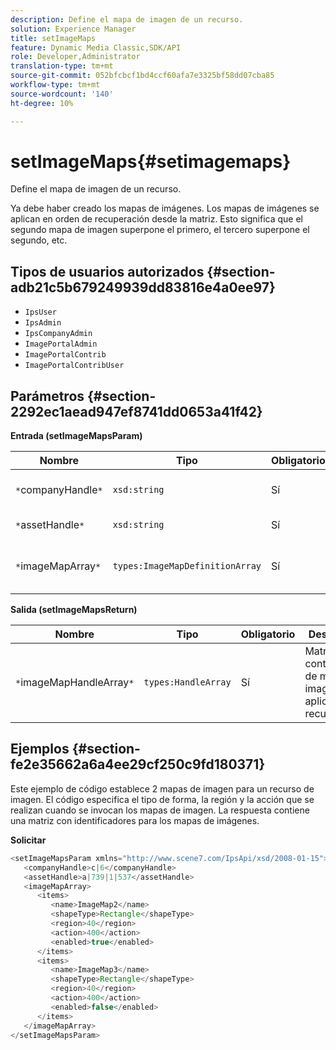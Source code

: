 ```yaml
---
description: Define el mapa de imagen de un recurso.
solution: Experience Manager
title: setImageMaps
feature: Dynamic Media Classic,SDK/API
role: Developer,Administrator
translation-type: tm+mt
source-git-commit: 052bfcbcf1bd4ccf60afa7e3325bf58dd07cba85
workflow-type: tm+mt
source-wordcount: '140'
ht-degree: 10%

---
```



# setImageMaps{#setimagemaps}

Define el mapa de imagen de un recurso.

Ya debe haber creado los mapas de imágenes. Los mapas de imágenes se aplican en orden de recuperación desde la matriz. Esto significa que el segundo mapa de imagen superpone el primero, el tercero superpone el segundo, etc.

## Tipos de usuarios autorizados {#section-adb21c5b679249939dd83816e4a0ee97}

* `IpsUser`
* `IpsAdmin`
* `IpsCompanyAdmin`
* `ImagePortalAdmin`
* `ImagePortalContrib`
* `ImagePortalContribUser`

## Parámetros {#section-2292ec1aead947ef8741dd0653a41f42}

**Entrada (setImageMapsParam)**

| Nombre | Tipo | Obligatorio | Descripción |
|---|---|---|---|
| `*`companyHandle`*` | `xsd:string` | Sí | Identificador de la empresa. |
| `*`assetHandle`*` | `xsd:string` | Sí | Identificador de recurso. |
| `*`imageMapArray`*` | `types:ImageMapDefinitionArray` | Sí | Matriz de mapas de imágenes predefinidos. |

**Salida (setImageMapsReturn)**

| Nombre | Tipo | Obligatorio | Descripción |
|---|---|---|---|
| `*`imageMapHandleArray`*` | `types:HandleArray` | Sí | Matriz con controladores de mapa de imagen aplicados al recurso. |

## Ejemplos {#section-fe2e35662a6a4ee29cf250c9fd180371}

Este ejemplo de código establece 2 mapas de imagen para un recurso de imagen. El código especifica el tipo de forma, la región y la acción que se realizan cuando se invocan los mapas de imagen. La respuesta contiene una matriz con identificadores para los mapas de imágenes.

**Solicitar**

```java
<setImageMapsParam xmlns="http://www.scene7.com/IpsApi/xsd/2008-01-15">
   <companyHandle>c|6</companyHandle>
   <assetHandle>a|739|1|537</assetHandle>
   <imageMapArray>
      <items>
         <name>ImageMap2</name>
         <shapeType>Rectangle</shapeType>
         <region>40</region>
         <action>400</action>
         <enabled>true</enabled>
      </items>
      <items>
         <name>ImageMap3</name>
         <shapeType>Rectangle</shapeType>
         <region>40</region>
         <action>400</action>
         <enabled>false</enabled>
      </items>
   </imageMapArray>
</setImageMapsParam>
```

